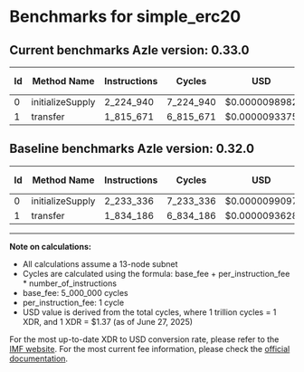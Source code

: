 # Benchmarks for simple_erc20

## Current benchmarks Azle version: 0.33.0

| Id  | Method Name      | Instructions | Cycles    | USD           | USD/Million Calls | Change                             |
| --- | ---------------- | ------------ | --------- | ------------- | ----------------- | ---------------------------------- |
| 0   | initializeSupply | 2_224_940    | 7_224_940 | $0.0000098982 | $9.89             | <font color="green">-8_396</font>  |
| 1   | transfer         | 1_815_671    | 6_815_671 | $0.0000093375 | $9.33             | <font color="green">-18_515</font> |

## Baseline benchmarks Azle version: 0.32.0

| Id  | Method Name      | Instructions | Cycles    | USD           | USD/Million Calls |
| --- | ---------------- | ------------ | --------- | ------------- | ----------------- |
| 0   | initializeSupply | 2_233_336    | 7_233_336 | $0.0000099097 | $9.90             |
| 1   | transfer         | 1_834_186    | 6_834_186 | $0.0000093628 | $9.36             |

---

**Note on calculations:**

- All calculations assume a 13-node subnet
- Cycles are calculated using the formula: base_fee + per_instruction_fee \* number_of_instructions
- base_fee: 5_000_000 cycles
- per_instruction_fee: 1 cycle
- USD value is derived from the total cycles, where 1 trillion cycles = 1 XDR, and 1 XDR = $1.37 (as of June 27, 2025)

For the most up-to-date XDR to USD conversion rate, please refer to the [IMF website](https://www.imf.org/external/np/fin/data/rms_sdrv.aspx).
For the most current fee information, please check the [official documentation](https://internetcomputer.org/docs/references/cycles-cost-formulas).
